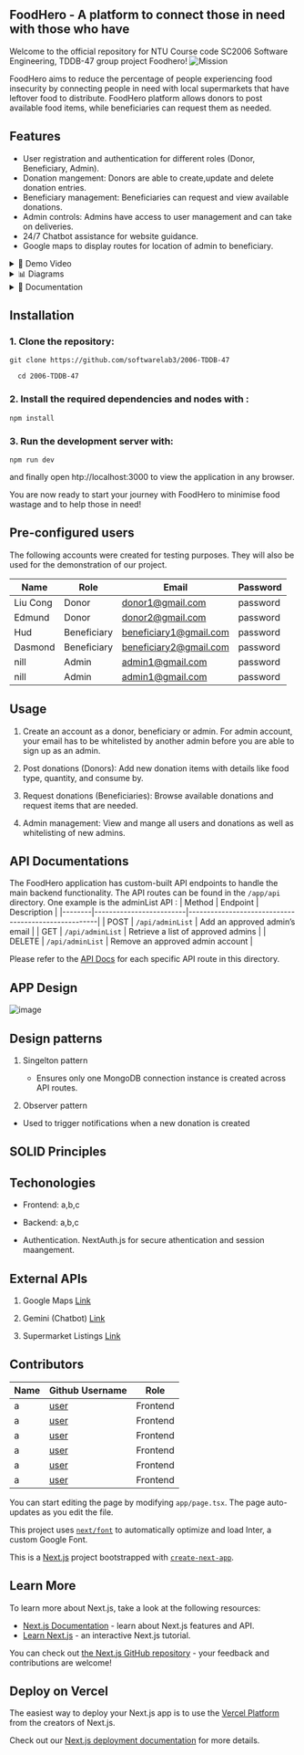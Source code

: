 ## FoodHero - A platform to connect those in need with those who have

Welcome to the official repository for NTU Course code SC2006 Software Engineering, TDDB-47 group project Foodhero!
![Mission](https://github.com/user-attachments/assets/e521b8e9-c354-4920-8f64-ef4a9d3a927e)

FoodHero aims to reduce the percentage of people experiencing food insecurity by connecting people in need with local supermarkets that have leftover food to distribute. FoodHero platform allows donors to post available food items, while beneficiaries can request them as needed. 

## Features 
  * User registration and authentication for different roles (Donor, Beneficiary, Admin).
  * Donation mangement: Donors are able to create,update and delete donation entries.
  * Beneficiary management: Beneficiaries can request and view available donations.
  * Admin controls: Admins have access to user management and can take on deliveries.
  * 24/7 Chatbot assistance for website guidance.
  * Google maps to display routes for location of admin to beneficiary.

<details>
  <summary>🎥 Demo Video</summary>

  [Video](https://www.youtube.com/watch?v=mvUtt7vF098)
</details>

<details>
  <summary>📊 Diagrams </summary>

  1.App Overview Diagram
  2. Use Case Diagram
  3. Architecture Diagram
  4. Class Diagram
  5. Sequence Diagrams
  6. Dialog Map

</details>

<details>
  <summary>📄 Documentation </summary>

  
  1. Software Requirements Specification
  2. Code and API Documentations
  3. Use Case Diagram and Descriptions
  4. [User Interface Mockups] (https://github.com/softwarelab3/2006-TDDB-47/blob/main/Lab%20Submissions/Lab5/Supporting%20Documents/UI%20Mockups.pdf)
</details>


## Installation

  ### 1. Clone the repository:
  ```
  git clone https://github.com/softwarelab3/2006-TDDB-47
```
```
  cd 2006-TDDB-47
  ```
### 2. Install the required dependencies and nodes with : 
```
npm install

```

### 3. Run the development server with:
```
npm run dev

```
and finally open htp://localhost:3000 to view the application in any browser.

You are now ready to start your journey with FoodHero to minimise food wastage and to help those in need!


## Pre-configured users 

The following accounts were created for testing purposes. They will also be used for the demonstration of our project.

| Name     | Role         | Email                     | Password |
|----------|--------------|---------------------------|----------|
| Liu Cong | Donor        | donor1@gmail.com | password |
| Edmund   | Donor        | donor2@gmail.com | password |
| Hud      | Beneficiary  | beneficiary1@gmail.com | password |
| Dasmond  | Beneficiary  | beneficiary2@gmail.com | password |
| nill     | Admin        | admin1@gmail.com | password |
| nill     | Admin        | admin1@gmail.com | password |


## Usage

1. Create an account as a donor, beneficiary or admin. 
For admin account, your email has to be whitelisted by another admin before you are able to sign up as an admin.

2. Post donations (Donors): Add new donation items with details like food type, quantity, and consume by.

3. Request donations (Beneficiaries): Browse available donations and request items that are needed.

4. Admin management: View and mange all users and donations as well as whitelisting of new admins. 


## API Documentations

The FoodHero application has custom-built API endpoints to handle the main backend functionality. The API routes can be found in the ```/app/api``` directory. 
One example is the adminList API :
| Method | Endpoint               | Description                                         |
|--------|-------------------------|-----------------------------------------------------|
| POST   | `/api/adminList`        | Add an approved admin’s email                       |
| GET    | `/api/adminList`        | Retrieve a list of approved admins                  |
| DELETE | `/api/adminList`        | Remove an approved admin account                    |

Please refer to the [API Docs](https://github.com/user-attachments/files/17561519/API.Documentation.pdf) for each specific API route in this directory.

## APP Design

![image](https://github.com/user-attachments/assets/48e9f6dc-d841-4d64-a297-a59b8bfba0c2)



## Design patterns 

1. Singelton pattern
   - Ensures only one MongoDB connection instance is created across API routes.

2. Observer pattern 
  - Used to trigger notifications when a new donation is created 

## SOLID Principles



## Techonologies
  * Frontend: a,b,c

  * Backend: a,b,c
  * Authentication. NextAuth.js for secure athentication and session maangement.



## External APIs

1. Google Maps
[Link](https://developers.google.com/maps)

2. Gemini (Chatbot)
[Link](https://ai.google.dev/gemini-api?gad_source=1&gbraid=0AAAAACn9t640wmFS7HvY1pE8sHzWzsjgR&gclid=Cj0KCQjwj4K5BhDYARIsAD1Ly2penGvppLtgX5Mbjhqo7zavu4liFxiST4orVNN-LEPGRtfa9-Ytp-MaAqvhEALw_wcB)

3. Supermarket Listings
[Link](https://data.gov.sg/datasets/d_1bf762ee1d6d7fb61192cb442fb2f5b4/view)



## Contributors
| Name | Github Username  | Role |
|------|-----------------------|-------------------|
| a   | [user](link)     | Frontend                |
| a   | [user](link)     | Frontend                |
| a   | [user](link)     | Frontend                |
| a   | [user](link)     | Frontend                |
| a   | [user](link)     | Frontend                |
| a   | [user](link)     | Frontend                |










You can start editing the page by modifying `app/page.tsx`. The page auto-updates as you edit the file.

This project uses [`next/font`](https://nextjs.org/docs/basic-features/font-optimization) to automatically optimize and load Inter, a custom Google Font.

This is a [Next.js](https://nextjs.org/) project bootstrapped with [`create-next-app`](https://github.com/vercel/next.js/tree/canary/packages/create-next-app).


## Learn More

To learn more about Next.js, take a look at the following resources:

- [Next.js Documentation](https://nextjs.org/docs) - learn about Next.js features and API.
- [Learn Next.js](https://nextjs.org/learn) - an interactive Next.js tutorial.

You can check out [the Next.js GitHub repository](https://github.com/vercel/next.js/) - your feedback and contributions are welcome!

## Deploy on Vercel

The easiest way to deploy your Next.js app is to use the [Vercel Platform](https://vercel.com/new?utm_medium=default-template&filter=next.js&utm_source=create-next-app&utm_campaign=create-next-app-readme) from the creators of Next.js.

Check out our [Next.js deployment documentation](https://nextjs.org/docs/deployment) for more details.
